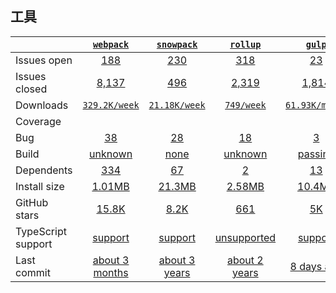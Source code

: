 ## 工具
|   | [`webpack`][b0] | [`snowpack`][r0] | [`rollup`][n0] | [`gulp`][a0] |
|---|:---:|:---:|:----:|:----:|
| Issues open           | [188][IO1] | [230][IO2] | [318][IO3] | [23][IO4] |
| Issues closed         | [8,137][IC1] | [496][IC2] | [2,319][IC3] | [1,814][IC4] |
| Downloads             | [`329.2K/week`][DL1] | [`21.18K/week`][DL2] | [`749/week`][DL3] | [`61.93K/month`][DL4] |
| Coverage             |  |  |  |  |
| Bug             | [38][bug1] | [28][bug2] | [18][bug3] | [3][bug4] |
| Build                 | [unknown][bd1] | [none][bd2] | [unknown][bd3] | [passing][bd4] |
| Dependents            | [334][dep1] | [67][dep2] | [2][dep3] | [13][dep4] |
| Install size          | [1.01MB][IS1] | [21.3MB][IS2] | [2.58MB][IS3] | [10.4MB][IS4] |
| GitHub stars          | [15.8K][stars1] | [8.2K][stars2] | [661][stars3] | [5K][stars4] |
| TypeScript support    | [support][TS1] | [support][TS2] | [unsupported][TS3] | [support][TS4] |
| Last commit           | [about 3 months][commits1] | [about 3 years][commits2] | [about 2 years][commits3] | [8 days ago][commits4] |

[b0]: https://github.com/webpack/webpack
[r0]: https://github.com/snowpackjs/snowpack
[n0]: https://github.com/rollup/rollup
[a0]: https://github.com/gulpjs/gulp

[IO1]: https://github.com/webpack/webpack/issues
[IO2]: https://github.com/snowpackjs/snowpack/issues
[IO3]: https://github.com/rollup/rollup/issues
[IO4]: https://github.com/gulpjs/gulp/issues
[IC1]: https://github.com/webpack/webpack/issues
[IC2]: https://github.com/snowpackjs/snowpack/issues
[IC3]: https://github.com/rollup/rollup/issues
[IC4]: https://github.com/gulpjs/gulp/issues

[DL1]: https://www.npmjs.com/package/dropzone
[DL2]: https://www.npmjs.com/package/fine-uploader
[DL3]: https://www.npmjs.com/package/jquery-file-upload
[DL4]: https://www.npmjs.com/package/bootstrap-fileinput

[bd1]: https://travis-ci.org/github/webpack/webpack
[bd2]: https://travis-ci.org/github/snowpackjs/snowpack
[bd3]: https://travis-ci.org/github/rollup/rollup
[bd4]: https://travis-ci.org/github/gulpjs/gulp

[bug1]: https://github.com/webpack/webpack/issues?q=is%3Aopen+is%3Aissue+label%3Abug
[bug2]: https://github.com/snowpackjs/snowpack/issues?q=is%3Aopen+is%3Aissue+label%3Abug
[bug3]: https://github.com/rollup/rollup/issues?q=is%3Aopen+is%3Aissue+label%3A%22t%C2%B9+%F0%9F%90%9E+bug%22
[bug4]: https://github.com/gulpjs/gulp/issues?q=is%3Aopen+is%3Aissue+label%3Abug

[dep1]: https://www.npmjs.com/package/dropzone
[dep2]: https://www.npmjs.com/package/fine-uploader
[dep3]: https://www.npmjs.com/package/jquery-file-upload
[dep4]: https://www.npmjs.com/package/bootstrap-fileinput

[IS1]: https://packagephobia.com/result?p=dropzone
[IS2]: https://packagephobia.com/result?p=fine-uploader
[IS3]: https://packagephobia.com/result?p=jquery-file-upload
[IS4]: https://packagephobia.com/result?p=bootstrap-fileinput

[stars1]: https://github.com/dropzone/dropzone/stargazers
[stars2]: https://github.com/FineUploader/fine-uploader/stargazers
[stars3]: https://github.com/hayageek/jquery-upload-file/stargazers
[stars4]: https://github.com/kartik-v/bootstrap-fileinput/stargazers

[TS1]: https://www.npmjs.com/package/@types/dropzone
[TS2]: https://github.com/FineUploader/fine-uploader/search?l=typescript
[TS3]: https://github.com/hayageek/jquery-upload-file/search?l=javascript
[TS4]: https://www.npmjs.com/package/@types/bootstrap-fileinput

[commits1]: https://github.com/dropzone/dropzone/commits
[commits2]: https://github.com/FineUploader/fine-uploader/commits
[commits3]: https://github.com/hayageek/jquery-upload-file/commits
[commits4]: https://github.com/kartik-v/bootstrap-fileinput/commits

